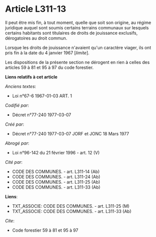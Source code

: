 # Article L311-13

Il peut être mis fin, à tout moment, quelle que soit son origine, au régime juridique auquel sont soumis certains terrains
communaux sur lesquels certains habitants sont titulaires de droits de jouissance exclusifs, dérogatoires au droit commun.

Lorsque les droits de jouissance n'avaient qu'un caractère viager, ils ont pris fin à la date du 4 janvier 1967 [*limite*].

Les dispositions de la présente section ne dérogent en rien à celles des articles 59 à 81 et 95 à 97 du code forestier.

**Liens relatifs à cet article**

_Anciens textes_:

  - Loi n°67-6 1967-01-03 ART. 1

_Codifié par_:

  - Décret n°77-240 1977-03-07

_Créé par_:

  - Décret n°77-240 1977-03-07 JORF et JONC 18 Mars 1977

_Abrogé par_:

  - Loi n°96-142 du 21 février 1996 - art. 12 (V)

_Cité par_:

  - CODE DES COMMUNES. - art. L311-14 (Ab)
  - CODE DES COMMUNES. - art. L311-24 (Ab)
  - CODE DES COMMUNES. - art. L311-25 (Ab)
  - CODE DES COMMUNES. - art. L311-33 (Ab)

**Liens**:

  - TXT_ASSOCIE: CODE DES COMMUNES. - art. L311-25 (M)
  - TXT_ASSOCIE: CODE DES COMMUNES. - art. L311-33 (Ab)

_Cite_:

  - Code forestier 59 à 81 et 95 à 97
